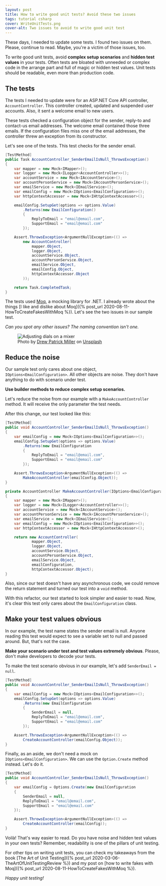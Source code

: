 ```yaml
---
layout: post
title: How to write good unit tests? Avoid these two issues
tags: tutorial csharp
cover: WriteUnitTests.png
cover-alt: Two issues to avoid to write good unit test
---
```


These days, I needed to update some tests. I found two issues on them. Please, continue to read. Maybe, you're a victim of those issues, too.

To write good unit tests, avoid **complex setup scenarios** and **hidden test values** in your tests. Often tests are bloated with unneeded or complex code in the arrange part and full of magic or hidden test values. Unit tests should be readable, even more than production code.

## The tests

The tests I needed to update were for an ASP.NET Core API controller, `AccountController`. This controller created, updated and suspended user accounts. Also, it sent a welcome email to new users.

These tests checked a configuration object for the sender, reply-to and contact-us email addresses. The welcome email contained those three emails. If the configuration files miss one of the email addresses, the controller threw an exception from its constructor.

Let's see one of the tests. This test checks for the sender email.

```csharp
[TestMethod]
public Task AccountController_SenderEmailIsNull_ThrowsException()
{
    var mapper = new Mock<IMapper>();
    var logger = new Mock<ILogger<AccountController>>();
    var accountService = new Mock<IAccountService>();
    var accountPersonService = new Mock<IAccountPersonService>();
    var emailService = new Mock<IEmailService>();
    var emailConfig = new Mock<IOptions<EmailConfiguration>>();
    var httpContextAccessor = new Mock<IHttpContextAccessor>();

    emailConfig.SetupGet(options => options.Value)
        .Returns(new EmailConfiguration()
        {
            ReplyToEmail = "email@email.com",
            SupportEmail = "email@email.com"
        });

    Assert.ThrowsException<ArgumentNullException>(() =>
        new AccountController(
            mapper.Object,
            logger.Object,
            accountService.Object,
            accountPersonService.Object,
            emailService.Object,
            emailConfig.Object,
            httpContextAccessor.Object
        ));

    return Task.CompletedTask;
}
```

The tests used [Moq](https://github.com/moq/moq4), a mocking library for .NET. I already wrote about the things [I like and dislike about Moq]({% post_url 2020-08-11-HowToCreateFakesWithMoq %}). Let's see the two issues in our sample test.

_Can you spot any other issues? The naming convention isn't one._

<figure>
<img src="https://images.unsplash.com/32/6Icr9fARMmTjTHqTzK8z_DSC_0123.jpg?ixlib=rb-1.2.1&q=80&fm=jpg&crop=entropy&cs=tinysrgb&w=800&h=400&fit=crop&ixid=eyJhcHBfaWQiOjF9" alt="Adjusting dials on a mixer" />

<figcaption><span>Photo by <a href="https://unsplash.com/@drewpatrickmiller?utm_source=unsplash&amp;utm_medium=referral&amp;utm_content=creditCopyText">Drew Patrick Miller</a> on <a href="https://unsplash.com/photos/73o_FzZ5x-w?utm_source=unsplash&amp;utm_medium=referral&amp;utm_content=creditCopyText">Unsplash</a></span></figcaption>
</figure>

## Reduce the noise

Our sample test only cares about one object, `IOptions<EmailConfiguration>`. All other objects are noise. They don't have anything to do with scenario under test.

**Use builder methods to reduce complex setup scenarios.**

Let's reduce the noise from our example with a `MakeAccountController` method. It will receive the only parameter the test needs.

After this change, our test looked like this:

```csharp
[TestMethod]
public void AccountController_SenderEmailIsNull_ThrowsException()
{
    var emailConfig = new Mock<IOptions<EmailConfiguration>>();
    emailConfig.SetupGet(options => options.Value)
        .Returns(new EmailConfiguration
        {
            ReplyToEmail = "email@email.com",
            SupportEmail = "email@email.com"
        });

    Assert.ThrowsException<ArgumentNullException>(() =>
        MakeAccountController(emailConfig.Object));
}

private AccountController MakeAccountController(IOptions<EmailConfiguration> emailConfiguration)
{
    var mapper = new Mock<IMapper>();
    var logger = new Mock<ILogger<AccountController>>();
    var accountService = new Mock<IAccountService>();
    var accountPersonService = new Mock<IAccountPersonService>();
    var emailService = new Mock<IEmailService>();
    var emailConfig = new Mock<IOptions<EmailConfiguration>>();
    var httpContextAccessor = new Mock<IHttpContextAccessor>();

    return new AccountController(
            mapper.Object,
            logger.Object,
            accountService.Object,
            accountPersonService.Object,
            emailService.Object,
            emailConfiguration,
            httpContextAccessor.Object);
}
```

Also, since our test doesn't have any asynchronous code, we could remove the return statement and turned our test into a `void` method.

With this refactor, our test started to look simpler and easier to read. Now, it's clear this test only cares about the `EmailConfiguration` class.

## Make your test values obvious

In our example, the test name states the sender email is null. Anyone reading this test would expect to see a variable set to null and passed around. But, that's not the case.

**Make your scenario under test and test values extremely obvious**. Please, don't make developers to decode your tests.

To make the test scenario obvious in our example, let's add `SenderEmail = null`.

```csharp
[TestMethod]
public void AccountController_SenderEmailIsNull_ThrowsException()
{
    var emailConfig = new Mock<IOptions<EmailConfiguration>>();
    emailConfig.SetupGet(options => options.Value)
        .Returns(new EmailConfiguration
        {
            SenderEmail = null,
            ReplyToEmail = "email@email.com",
            SupportEmail = "email@email.com"
        });

    Assert.ThrowsException<ArgumentNullException>(() =>
        CreateAccountController(emailConfig.Object));
}
```

Finally, as an aside, we don't need a mock on `IOptions<EmailConfiguration>`. We can use the `Option.Create` method instead. Let's do it.

```csharp
[TestMethod]
public void AccountController_SenderEmailIsNull_ThrowsException()
{
    var emailConfig = Options.Create(new EmailConfiguration
    {
        SenderEmail = null,
        ReplyToEmail = "email@email.com",
        SupportEmail = "email@email.com"
    });

    Assert.ThrowsException<ArgumentNullException>(() =>
        CreateAccountController(emailConfig));
}
```

Voilà! That's way easier to read. Do you have noise and hidden test values in your own tests? Remember, readability is one of the pillars of unit testing.

For other tips on writing unit tests, you can check my takeaways from the book [The Art of Unit Testing]({% post_url 2020-03-06-TheArtOfUnitTestingReview %}) and my post on [how to write fakes with Moq]({% post_url 2020-08-11-HowToCreateFakesWithMoq %}).

_Happy unit testing!_
